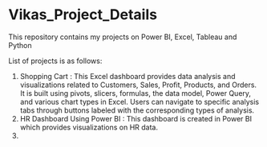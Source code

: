 # Vikas_Project_Details
This repository contains my projects on Power BI, Excel, Tableau and Python

List of projects is as follows:
1. Shopping Cart : This Excel dashboard provides data analysis and visualizations related to Customers, Sales, Profit, Products, and Orders. It is built using pivots, slicers, formulas, the data model, Power Query, and various chart types in Excel. Users can navigate to specific analysis tabs through buttons labeled with the corresponding types of analysis.
2. HR Dashboard Using Power BI : This dashboard is created in Power BI which provides visualizations on HR data.
3.  

   
